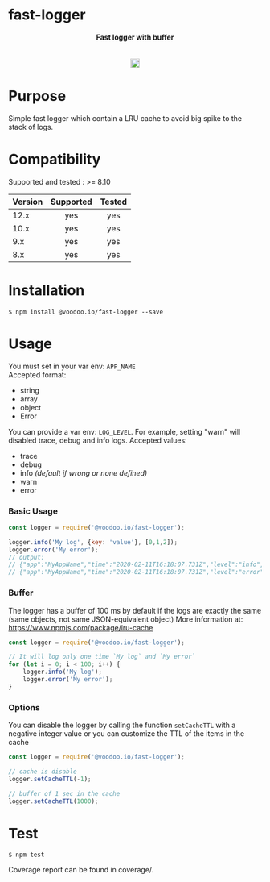 # fast-logger

<div align="center">
<b>Fast logger with buffer</b><br/>
<br/><br/>
<a href="https://badge.fury.io/js/%40voodoo.io%2Ffast-logger.svg">
   <img src="https://badge.fury.io/js/%40voodoo.io%2Ffast-logger.svg" alt="npm version" height="18">
</a>
</div>

# Purpose
Simple fast logger which contain a LRU cache to avoid big spike to the stack of logs.

# Compatibility

Supported and tested : >= 8.10

| Version       | Supported     | Tested         |
| ------------- |:-------------:|:--------------:|
| 12.x          | yes           | yes            |
| 10.x          | yes           | yes            |
| 9.x           | yes           | yes            |
| 8.x           | yes           | yes            |

# Installation

```console
$ npm install @voodoo.io/fast-logger --save
```

# Usage

You must set in your var env: `APP_NAME`  
Accepted format:
- string
- array
- object
- Error

You can provide a var env: `LOG_LEVEL`. For example, setting "warn" will disabled trace, debug and info logs.
Accepted values:
- trace
- debug
- info _(default if wrong or none defined)_
- warn
- error


### Basic Usage

```javascript
const logger = require('@voodoo.io/fast-logger');

logger.info('My log', {key: 'value'}, [0,1,2]);
logger.error('My error');
// output:
// {"app":"MyAppName","time":"2020-02-11T16:18:07.731Z","level":"info","msg":"My log","key":"value","data_0":[0,1,2]}
// {"app":"MyAppName","time":"2020-02-11T16:18:07.731Z","level":"error","msg":"My error"}
```

### Buffer

The logger has a buffer of 100 ms by default if the logs are exactly the same (same objects, not same JSON-equivalent object)
More information at: https://www.npmjs.com/package/lru-cache

 
```javascript
const logger = require('@voodoo.io/fast-logger');

// It will log only one time `My log` and `My error`
for (let i = 0; i < 100; i++) {
    logger.info('My log');
    logger.error('My error');
}
```

### Options

You can disable the logger by calling the function `setCacheTTL` with a negative integer value or you can customize the TTL 
of the items in the cache

```javascript
const logger = require('@voodoo.io/fast-logger');

// cache is disable
logger.setCacheTTL(-1);

// buffer of 1 sec in the cache
logger.setCacheTTL(1000);
```

# Test

```console
$ npm test
```

Coverage report can be found in coverage/.
